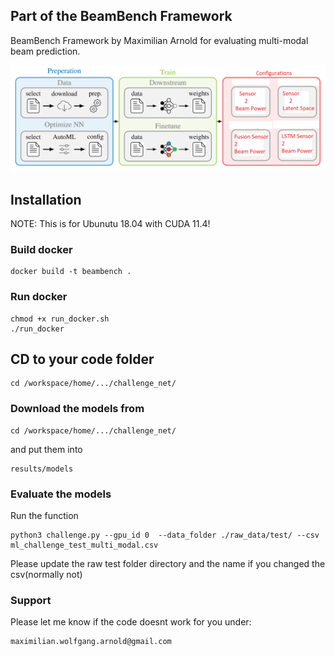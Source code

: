 ## Part of the BeamBench Framework
BeamBench Framework by Maximilian Arnold for evaluating multi-modal beam prediction.
<div align="center">
<img src="docs/img/prelim.png" width="600"/>
</div>

## Installation
NOTE: This is for Ubunutu 18.04 with CUDA 11.4!


### Build docker
```
docker build -t beambench .
```

### Run docker
```
chmod +x run_docker.sh
./run_docker
```

## CD to your code folder
```
cd /workspace/home/.../challenge_net/
```
### Download the models from 
```
cd /workspace/home/.../challenge_net/
```
and put them into 
```
results/models
```

### Evaluate the models
Run the function
```
python3 challenge.py --gpu_id 0  --data_folder ./raw_data/test/ --csv ml_challenge_test_multi_modal.csv 
```
Please update the raw test folder directory and the name if you changed the csv(normally not)

### Support
Please let me know if the code doesnt work for you under:
```
maximilian.wolfgang.arnold@gmail.com
```
